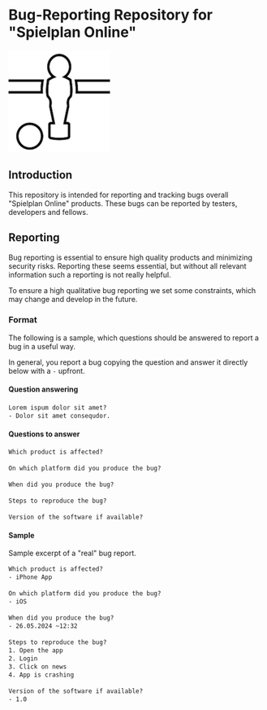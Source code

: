 # Bug-Reporting Repository for "Spielplan Online"

![icon_big.png](./icon_big.png)

## Introduction

This repository is intended for reporting and tracking bugs overall "Spielplan Online" products.
These bugs can be reported by testers, developers and fellows.

## Reporting

Bug reporting is essential to ensure high quality products and minimizing security risks.
Reporting these seems essential, but without all relevant information such a reporting is not really helpful.

To ensure a high qualitative bug reporting we set some constraints, which may change and develop in the future.

### Format

The following is a sample, which questions should be answered to report a bug in a useful way.

In general, you report a bug copying the question and answer it directly below with a `-` upfront.

#### Question answering

```Plain Text
Lorem ispum dolor sit amet?
- Dolor sit amet consequdor.
```

#### Questions to answer

```Plain Text
Which product is affected?

On which platform did you produce the bug?

When did you produce the bug?

Steps to reproduce the bug?

Version of the software if available?
```

#### Sample
Sample excerpt of a "real" bug report.

```Plain Text
Which product is affected?
- iPhone App

On which platform did you produce the bug?
- iOS

When did you produce the bug?
- 26.05.2024 ~12:32

Steps to reproduce the bug?
1. Open the app
2. Login
3. Click on news
4. App is crashing

Version of the software if available?
- 1.0
```